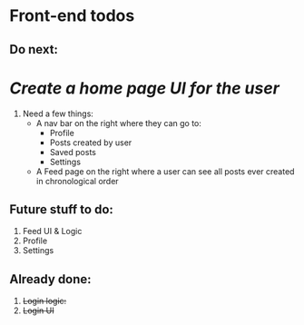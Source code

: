 # Front-end todos

## Do next:

# _Create a home page UI for the user_

1. Need a few things:
   - A nav bar on the right where they can go to:
     - Profile
     - Posts created by user
     - Saved posts
     - Settings
   - A Feed page on the right where a user can see all posts ever created in chronological order

## Future stuff to do:

1. Feed UI & Logic
2. Profile
3. Settings

## Already done:

1. ~~Login logic:~~
2. ~~Login UI~~

